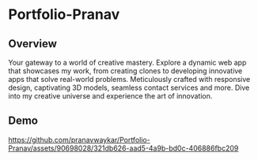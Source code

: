 # Portfolio-Pranav

## Overview
Your gateway to a world of creative mastery. Explore a dynamic web app that showcases my work, from creating clones to developing innovative apps that solve real-world problems. Meticulously crafted with responsive design, captivating 3D models, seamless contact services and more. Dive into my creative universe and experience the art of innovation.

## Demo
https://github.com/pranavwaykar/Portfolio-Pranav/assets/90698028/321db626-aad5-4a9b-bd0c-406886fbc209

